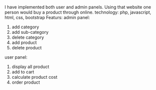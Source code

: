I have implemented both user and admin panels. Using that website one person would buy a product through online.
technology: php, javascript, html, css, bootstrap
Featurs: admin panel:
1. add category 
2. add sub-category 
3. delete category
4. add product 
5. delete product 

user panel:
1. display all product
2. add to cart
3. calculate product cost
4. order product
